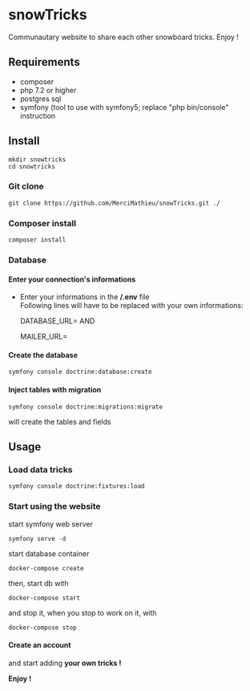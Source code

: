 # snowTricks
Communautary website to share each other snowboard tricks. Enjoy !

## Requirements
*   composer
*   php 7.2 or higher
*   postgres sql
*   symfony (tool to use with symfony5; replace "php bin/console" instruction

## Install
    mkdir snowtricks
    cd snowtricks
### Git clone
    git clone https://github.com/MerciMathieu/snowTricks.git ./

### Composer install
    composer install

### Database
#### Enter your connection's informations
*   Enter your informations in the **/.env**  file  
Following lines will have to be replaced with your own informations:  
    

    DATABASE_URL=
AND

    MAILER_URL=

#### Create the database
    symfony console doctrine:database:create

#### Inject tables with migration
    symfony console doctrine:migrations:migrate
will create the tables and fields

## Usage

### Load data tricks 
    symfony console doctrine:fixtures:load  

### Start using the website
start symfony web server  
    
    symfony serve -d

start database container  

    docker-compose create  

then, start db with

    docker-compose start  

and stop it, when you stop to work on it, with

    docker-compose stop

#### Create an account

and start adding **your own tricks !**

**Enjoy !** 
